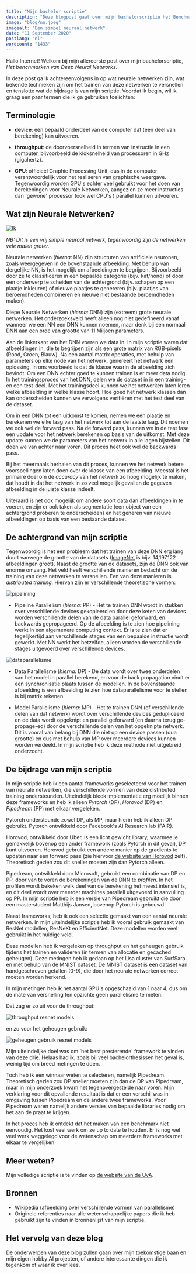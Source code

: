 ```yaml
---
title: "Mijn bachelor scriptie"
description: "Deze blogpost gaat over mijn bachelorscriptie het Benchmarken van Diepe Neurale Netwerken."
image: "blog/nn.jpeg"
imagealt: "Een simpel neuraal netwerk"
date: "11 September 2020"
postlang: "nl"
wordcount: "1433"
---
```

Hallo Internet! Welkom bij mijn allereerste post over mijn bachelorscriptie, *Het benchmarken van Deep Neural Networks*.

In deze post ga ik achtereenvolgens in op wat neurale netwerken zijn, wat bekende technieken zijn om het trainen van deze netwerken te versnellen en tenslotte wat de bijdrage is van mijn scriptie. Voordat ik begin, wil ik graag een paar termen die ik ga gebruiken toelichten:

## Terminologie

- **device**: een bepaald onderdeel van de computer dat (een deel van berekening) kan uitvoeren.

- **throughput**: de doorvoersnelheid in termen van instructie in een computer, bijvoorbeeld de kloksnelheid van processoren in GHz (gigahertz).

- **GPU**: officieel Graphic Processing Unit, dus in de computer verantwoordelijk voor het realiseren van graphische weergave. Tegenwoordig worden GPU's echter veel gebruikt voor het doen van berekeningen voor Neurale Netwerken, aangezien ze meer instructies dan 'gewone' processor (ook wel CPU's ) parallel kunnen uitvoeren.

## Wat zijn Neurale Netwerken?

![Ik](/static/blog/nn.jpeg#blogimg)

*NB: Dit is een vrij simple neuraal netwerk, tegenwoordig zijn de netwerken vele malen groter.*

Neurale netwerken (*hierna:* NN) zijn structuren van artificiele neuronen, zoals weergegeven in de bovenstaande afbeelding. Met behulp van dergelijke NN, is het mogelijk om afbeeldingen te begrijpen. Bijvoorbeeld door ze te classificeren in een bepaalde categorie (bijv. kat/hond) of door een onderwerp te scheiden van de achtergrond (bijv. schapen op een plaatje inkleuren) of nieuwe plaatjes te genereren (bijv. plaatjes van beroemdheden combineren en nieuwe niet bestaande beroemdheden maken).

Diepe Neurale Netwerken (*hierna:* DNN) zijn (extreem) grote neurale netwerken. Het onderzoeksveld heeft alleen nog niet gedefineerd vanaf wanneer we een NN een DNN kunnen noemen, maar denk bij een normaal DNN aan een orde van grootte van 11 Miljoen parameters.

Aan de linkerkant van het DNN voeren we data in. In mijn scriptie waren dat afbeeldingen in, die te begrijpen zijn als een grote matrix van RGB-pixels (Rood, Groen, Blauw). Na een aantal matrix operaties, met behulp van parameters op elke node van het netwerk, genereert het netwerk een oplossing. In ons voorbeeld is dat de klasse waarin de afbeelding zich bevindt. Om een DNN echter goed te kunnen trainen is er meer data nodig. In het trainingsproces van het DNN, delen we de dataset in in een training- en een test-deel. Met het trainingsdeel kunnen we het netwerken laten leren welke afbeelding in welke klasse hoort. Hoe goed het netwerk klassen dan kan onderscheiden kunnen we vervolgens verifiëren met het test deel van de dataset.

Om in een DNN tot een uitkomst te komen, nemen we een plaatje en berekenen we elke laag van het netwerk tot aan de laatste laag. Dit noemen we ook wel de forward pass. Na de forward pass, kunnen we in de test fase een update voor het netwerk berekenen op basis van de uitkomst. Met deze update kunnen we de parameters van het netwerk in alle lagen bijstellen. Dit doen we van achter naar voren. Dit proces heet ook wel de backwards pass.

Bij het meermaals herhalen van dit proces, kunnen we het netwerk betere voorspellingen laten doen over de klasse van een afbeelding. Meestal is het primaire doel om de *accuracy* van het netwerk zo hoog mogelijk te maken, dat houdt in dat het netwerk in zo veel mogelijk gevallen de gegeven afbeelding in de juiste klasse indeelt.

Uiteraard is het ook mogelijk om andere soort data dan afbeeldingen in te voeren, en zijn er ook taken als segmentatie (een object van een achtergrond proberen te onderscheiden) en het generen van nieuwe afbeeldingen op basis van een bestaande dataset.

## De achtergrond van mijn scriptie

Tegenwoordig is het een probleem dat het trainen van deze DNN erg lang duurt vanwege de grootte van de datasets ([ImageNet](http://image-net.org) is bijv. 14,197,122 afbeeldingen groot). Naast de grootte van de datasets, zijn de DNN ook van enorme omvang. Het veld heeft verschillende manieren bedacht om de training van deze netwerken te versnellen. Een van deze manieren is *distributed training*. Hiervan zijn er verschillende theoretische vormen:

![pipelining](/static/blog/pl_in_computing.png#blogimg)

- Pipeline Parallelism (*hierna:* PP) - Het te trainen DNN wordt in stukken over verschillende devices gekopieerd en door deze keten van devices worden verschillende delen van de data parallel geforward, en backwards gepropageerd. Op de afbeelding is te zien hoe pipelining werkt in een algemenere computing context. Er is te zien dat er tegelijkertijd aan verschillende stages van een bepaalde instructie wordt gewerkt. Met NN werkt het hetzelfde, alleen worden de verschillende stages uitgevoerd over verschillende devices.

![dataparallelisme](/static/blog/dp_in_matrix_multiplication.png#blogimg)

- Data Parallelisme (*hierna:* DP) - De data wordt over twee onderdelen van het model in parallel berekend, en voor de back propagation vindt er een synchronisatie plaats tussen de modellen. In de bovenstaande afbeelding is een afbeelding te zien hoe dataparallelisme voor te stellen is bij matrix rekenen.

- Model Parallelisme (*hierna:* MP) - Het te trainen DNN (of verschillende delen van dat netwerk) wordt over verschillende devices gedupliceerd en de data wordt opgeknipt en parallel geforward (en daarna terug ge-propage-ed) door de verschillende delen van het opgeknipte netwerk. Dit is vooral van belang bij DNN die niet op een device passen (qua grootte) en dus met behulp van MP over meerdere devices kunnen worden verdeeld. In mijn scriptie heb ik deze methode niet uitgebreid onderzocht.

## De bijdrage van mijn scriptie

In mijn scriptie heb ik een aantal frameworks geselecteerd voor het trainen van neurale netwerken, die verschillende vormen van deze distributed training ondersteunden. Uiteindelijk bleek implementatie erg moeilijk binnen deze frameworks en heb ik alleen *Pytorch* (DP), *Horovod* (DP) en *Pipedream* (PP) met elkaar vergeleken.

Pytorch ondersteunde zowel DP, als MP, maar hierin heb ik alleen DP gebruikt. Pytorch ontwikkeld door Facebook's AI Research lab (FAIR).

Horovod, ontwikkeld door Uber, is een licht gewicht library, waarmee je gemakkelijk bovenop een ander framework (zoals Pytorch in dit geval), DP kunt uitvoeren. Horovod gebruikt een andere manier op de gradients te updaten naar een forward pass (zie hiervoor [de website van Horovod](https://eng.uber.com/horovod/) zelf). Theoretisch gezien zou dit sneller moeten zijn dan Pytorch alleen.

Pipedream, ontwikkeld door Microsoft, gebruikt een combinatie van DP en PP, door van te voren de berekeningen van de DNN te *profilen*. In het profilen wordt bekeken welk deel van de berekening het meest intensief is, en dit deel wordt over meerder machines parallell uitgevoerd in aanvulling op PP. In mijn scriptie heb ik een versie van Pipedream gebruikt die door een masterstudent Matthijs Jansen, bovenop Pytorch is gebouwd.

Naast frameworks, heb ik ook een selectie gemaakt van een aantal neurale netwerken. In mijn uiteindelijke scriptie heb ik vooral gebruik gemaakt van ResNet modellen, ResNeXt en EfficientNet. Deze modellen worden veel gebruikt in het huidige veld.

Deze modellen heb ik vergeleken op throughput en het geheugen gebruik tijdens het trainen en valideren (in termen van allocatie en gecached geheugen). Deze metingen heb ik gedaan op het Lisa cluster van SurfSara en met behulp van de MNIST dataset. De MNIST dataset is een dataset van handgeschreven getallen (0-9), die door het neurale netwerken correct moeten worden herkend.

In mijn metingen heb ik het aantal GPU's opgeschaald van 1 naar 4, dus om de mate van versnelling ten opzichte geen parallelisme te meten.

Dat zag er zo uit voor de throughput:

![throughput resnet models](/static/blog/throughput_resnetmodels_thesis.png#blogimg)

en zo voor het geheugen gebruik:

![geheugen gebruik resnet models](/static/blog/memoryuse_resnetmodels_thesis.png#blogimg)

Mijn uiteindelijke doel was om 'het best presterende' framework te vinden van deze drie. Helaas had ik, zoals bij veel bachelorthesissen het geval is, weinig tijd om breed metingen te doen.

Toch heb ik een winnaar weten te selecteren, namelijk Pipedream. Theoretisch gezien zou DP sneller moeten zijn dan de DP van Pipedream, maar in mijn onderzoek kwam het tegenovergestelde naar voren. Mijn verklaring voor dit opvallende resultaat is dat er een verschil was in omgeving tussen Pipedream en de andere twee frameworks. Voor Pipedream waren namelijk andere versies van bepaalde libraries nodig om het aan de praat te krijgen.

In het proces heb ik ontdekt dat het maken van een benchmark niet eenvoudig. Het kost veel werk om ze up to date te houden. Er is nog wel veel werk weggelegd voor de wetenschap om meerdere frameworks met elkaar te vergelijken

## Meer weten?

Mijn volledige scriptie is te vinden op [de website van de UvA](https://scripties.uba.uva.nl/search?id=715774).

## Bronnen

- Wikipedia (afbeelding over verschillende vormen van parallelisme)
- Originele referenties naar alle wetenschappelijke papers die ik heb gebruikt zijn te vinden in bronnenlijst van mijn scriptie.

## Het vervolg van deze blog
De onderwerpen van deze blog zullen gaan over mijn toekomstige baan en mijn eigen hobby AI projecten, of andere interessante dingen die ik tegenkom of waar ik over lees.
